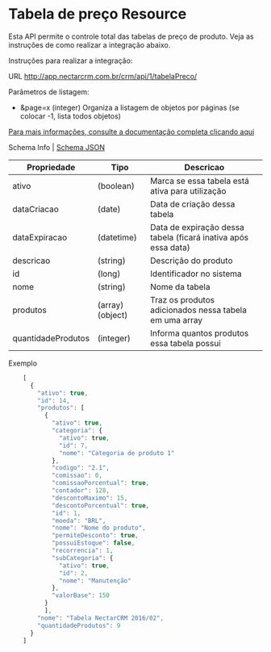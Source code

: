 # Tabela de preço Resource

Esta API permite o controle total das tabelas de preço de produto. Veja as instruções de como realizar a integração abaixo.

Instruções para realizar a integração:

URL
http://app.nectarcrm.com.br/crm/api/1/tabelaPreco/

Parâmetros de listagem:
* &page=x (integer) Organiza a listagem de objetos por páginas (se colocar -1, lista todos objetos)

[Para mais informações, consulte a documentação completa clicando aqui](http://docs.nectarcrm.apiary.io)

Schema Info | [Schema JSON](schema.json)

Propriedade | Tipo | Descricao
------------ | ------------- | -------------
ativo | (boolean) | Marca se essa tabela está ativa para utilização
dataCriacao | (date) | Data de criação dessa tabela
dataExpiracao | (datetime) | Data de expiração dessa tabela (ficará inativa após essa data)
descricao | (string) | Descrição do produto
id | (long) | Identificador no sistema
nome | (string) | Nome da tabela
produtos | (array)(object) | Traz os produtos adicionados nessa tabela em uma array
quantidadeProdutos | (integer) | Informa quantos produtos essa tabela possui

Exemplo
```js
    [
      {
        "ativo": true,
        "id": 14,
        "produtos": [
          {
            "ativo": true,
            "categoria": {
              "ativo": true,
              "id": 7,
              "nome": "Categoria de produto 1"
            },
            "codigo": "2.1",
            "comissao": 0,
            "comissaoPorcentual": true,
            "contador": 128,
            "descontoMaximo": 15,
            "descontoPorcentual": true,
            "id": 1,
            "moeda": "BRL",
            "nome": "Nome do produto",
            "permiteDesconto": true,
            "possuiEstoque": false,
            "recorrencia": 1,
            "subCategoria": {
              "ativo": true,
              "id": 2,
              "nome": "Manutenção"
            },
            "valorBase": 150
          }
          ],
        "nome": "Tabela NectarCRM 2016/02",
        "quantidadeProdutos": 9
      }
    ]
```